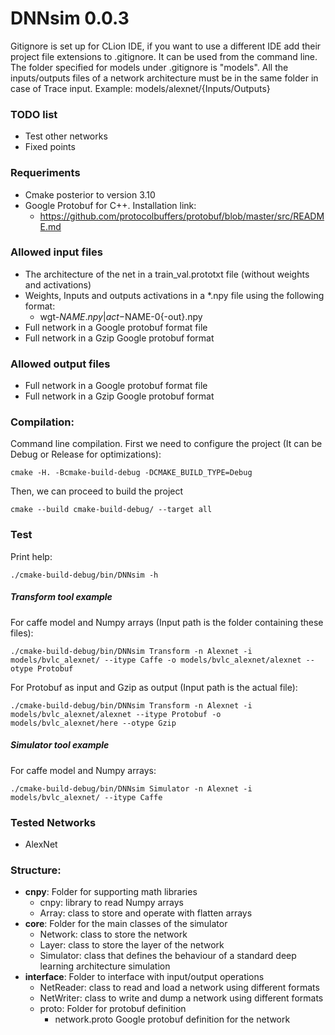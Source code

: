 # DNNsim 0.0.3

Gitignore is set up for CLion IDE, if you want to use a different IDE add their project file extensions to .gitignore. 
It can be used from the command line. The folder specified for models under .gitignore is "models". 
All the inputs/outputs files of a network architecture must be in the same folder in case of Trace input. Example: models/alexnet/{Inputs/Outputs}

### TODO list
*   Test other networks
*   Fixed points

### Requeriments
*   Cmake posterior to version 3.10
*   Google Protobuf for C++. Installation link:
    *   https://github.com/protocolbuffers/protobuf/blob/master/src/README.md

### Allowed input files

*   The architecture of the net in a train_val.prototxt file (without weights and activations)
*   Weights, Inputs and outputs activations in a *.npy file using the following format:
    *   wgt-$NAME.npy | act-$NAME-0{-out}.npy
*   Full network in a Google protobuf format file
*   Full network in a Gzip Google protobuf format

### Allowed output files

*   Full network in a Google protobuf format file
*   Full network in a Gzip Google protobuf format

### Compilation:
Command line compilation. First we need to configure the project (It can be Debug or Release for optimizations):
    
    cmake -H. -Bcmake-build-debug -DCMAKE_BUILD_TYPE=Debug

Then, we can proceed to build the project

    cmake --build cmake-build-debug/ --target all
    
### Test

Print help:

    ./cmake-build-debug/bin/DNNsim -h

##### Transform tool example 
For caffe model and Numpy arrays (Input path is the folder containing these files):

    ./cmake-build-debug/bin/DNNsim Transform -n Alexnet -i models/bvlc_alexnet/ --itype Caffe -o models/bvlc_alexnet/alexnet --otype Protobuf

For Protobuf as input and Gzip as output (Input path is the actual file):

    ./cmake-build-debug/bin/DNNsim Transform -n Alexnet -i models/bvlc_alexnet/alexnet --itype Protobuf -o models/bvlc_alexnet/here --otype Gzip

##### Simulator tool example

For caffe model and Numpy arrays:

    ./cmake-build-debug/bin/DNNsim Simulator -n Alexnet -i models/bvlc_alexnet/ --itype Caffe

### Tested Networks
*   AlexNet

### Structure:
*   **cnpy**: Folder for supporting math libraries
    *   cnpy: library to read Numpy arrays
    *   Array: class to store and operate with flatten arrays
*   **core**: Folder for the main classes of the simulator
    *   Network: class to store the network
    *   Layer: class to store the layer of the network
    *   Simulator: class that defines the behaviour of a standard deep learning architecture simulation
*   **interface**: Folder to interface with input/output operations
    *   NetReader: class to read and load a network using different formats
    *   NetWriter: class to write and dump a network using different formats
    * proto: Folder for protobuf definition
        * network.proto Google protobuf definition for the network
        
